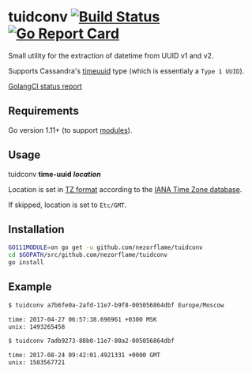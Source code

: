 # tuidconv [![Build Status](https://travis-ci.org/nezorflame/tuidconv.svg?branch=master)](https://travis-ci.org/nezorflame/tuidconv) [![Go Report Card](https://goreportcard.com/badge/github.com/nezorflame/tuidconv)](https://goreportcard.com/report/github.com/nezorflame/tuidconv)

Small utility for the extraction of datetime from UUID v1 and v2.

Supports Cassandra's [timeuuid](http://docs.datastax.com/en/cql/3.3/cql/cql_reference/uuid_type_r.html) type (which is essentialy a `Type 1 UUID`).

[GolangCI status report](https://golangci.com/r/github.com/nezorflame/tuidconv)

## Requirements

Go version 1.11+ (to support [modules](https://github.com/golang/go/wiki/Modules)).

## Usage

tuidconv **time-uuid** **_location_**

Location is set in [TZ format](https://www.wikiwand.com/en/List_of_tz_database_time_zones) according to the [IANA Time Zone database](https://www.iana.org/time-zones).

If skipped, location is set to `Etc/GMT`.

## Installation

```bash
GO111MODULE=on go get -u github.com/nezorflame/tuidconv
cd $GOPATH/src/github.com/nezorflame/tuidconv
go install
```

## Example

```bash
$ tuidconv a7b6fe0a-2afd-11e7-b9f8-005056864dbf Europe/Moscow

time: 2017-04-27 06:57:38.696961 +0300 MSK
unix: 1493265458
```

```bash
$ tuidconv 7adb9273-88b0-11e7-80a2-005056864dbf

time: 2017-08-24 09:42:01.4921331 +0000 GMT
unix: 1503567721
```
